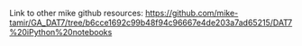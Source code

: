 Link to other mike github resources:
https://github.com/mike-tamir/GA_DAT7/tree/b6cce1692c99b48f94c96667e4de203a7ad65215/DAT7%20iPython%20notebooks</string>
